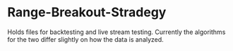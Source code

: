 # Range-Breakout-Stradegy

Holds files for backtesting and live stream testing. Currently the algorithms for the two differ slightly on how the data is analyzed. 
